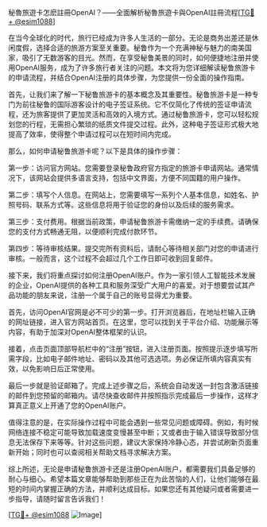 秘魯旅遊卡怎麽註冊OpenAI？——全面解析秘魯旅遊卡與OpenAI註冊流程[[TG💪+ @esim1088](https://t.me/s/esim1088)]

在当今全球化的时代，旅行已经成为许多人生活的一部分。无论是商务出差还是休闲度假，选择合适的旅游方案至关重要。秘鲁作为一个充满神秘与魅力的南美国家，吸引了无数游客的目光。然而，在享受秘鲁美景的同时，如何便捷地注册并使用OpenAI服务，成为了许多旅行者关注的问题。本文将为您详细解读秘鲁旅游卡的申请流程，并结合OpenAI注册的具体步骤，为您提供一份全面的操作指南。

首先，让我们来了解一下秘鲁旅游卡的基本概念及其重要性。秘鲁旅游卡是一种专门为前往秘鲁的国际游客设计的电子签证系统。它不仅简化了传统的签证申请流程，还为旅客提供了更加灵活和高效的入境方式。通过秘鲁旅游卡，您可以轻松规划您的行程，无需担心繁琐的纸质文件提交过程。此外，这种电子签证形式极大地提高了效率，使得整个申请过程可以在短时间内完成。

那么，如何申请秘鲁旅游卡呢？以下是具体的操作步骤：

第一步：访问官方网站。您需要登录秘鲁政府官方指定的旅游卡申请网站。通常情况下，该网站会提供多语言支持，包括中文界面，方便不同国籍的用户操作。

第二步：填写个人信息。在网站上，您需要填写一系列个人基本信息，如姓名、护照号码、联系方式等。这些信息将用于验证您的身份以及后续的服务需求。

第三步：支付费用。根据当前政策，申请秘鲁旅游卡需缴纳一定的手续费。请确保您的支付方式畅通无阻，以便顺利完成付款环节。

第四步：等待审核结果。提交完所有资料后，请耐心等待相关部门对您的申请进行审核。一般而言，这个过程不会超过几个工作日即可收到回复邮件。

接下来，我们将重点探讨如何注册OpenAI账户。作为一家引领人工智能技术发展的企业，OpenAI提供的各种工具和服务深受广大用户的喜爱。对于想要尝试其产品功能的朋友来说，注册一个属于自己的账号显得尤为重要。

首先，访问OpenAI官网是必不可少的第一步。打开浏览器后，在地址栏输入正确的网址链接，进入官方网站首页。在这里，您可以找到关于平台介绍、功能展示等内容，有助于加深对OpenAI整体框架的认识。

接着，点击页面顶部导航栏中的“注册”按钮，进入注册页面。按照提示逐步填写所需字段，比如电子邮件地址、密码以及其他可选选项。务必保证所填内容真实有效，以免影响日后正常使用。

最后一步就是验证邮箱了。完成上述步骤之后，系统会自动发送一封包含激活链接的邮件到您预留的邮箱内。请尽快查收邮件并按照指示完成最后一步操作，这样才算真正意义上开通了您的OpenAI账户。

值得注意的是，在实际操作过程中可能会遇到一些常见问题或障碍。例如，有时候网络连接不稳定可能导致加载速度变慢甚至中断；又或者由于输入错误导致部分信息无法保存下来等等。针对这些问题，建议大家保持冷静心态，并尝试刷新页面重新开始；同时也可以查阅相关帮助文档寻求解决方案。

综上所述，无论是申请秘鲁旅游卡还是注册OpenAI账户，都需要我们具备足够的耐心与细心。希望本篇文章能够帮助到那些正在为此苦恼的人们，让他们能够在最短的时间内掌握正确的方法，并顺利达成目标。如果您还有其他疑问或者需要进一步指导，请随时留言告诉我们！

[[TG💪+ @esim1088](https://t.me/s/esim1088) ![Image](https://i.postimg.cc/4NQfJmqS/Snipaste-2025-05-13-00-14-12.png)]